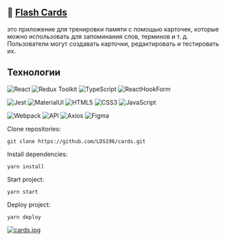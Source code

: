 :seedling: <a href="https://lds196.github.io/cards/" target="_blank">Flash Cards</a>
---
это приложение для тренировки памяти с помощью карточек, которые можно использовать для запоминания слов, терминов и т. д. Пользователи могут создавать карточки, редактировать и тестировать их.

## Технологии
![React](https://img.shields.io/badge/-React-61daf8?logo=react&logoColor=black)
![Redux Toolkit](https://img.shields.io/badge/-Redux_Toolkit-yellow)
![TypeScript](https://img.shields.io/badge/-TypeScript-blue)
![ReactHookForm](https://img.shields.io/badge/-ReactHookForm-pink)

![Jest](https://img.shields.io/badge/-Jest-green)
![MaterialUI](https://img.shields.io/badge/-MaterialUI-blue)
![HTML5](https://img.shields.io/badge/-HTML5-e34f26?logo=html5&logoColor=white)
![CSS3](https://img.shields.io/badge/-CSS3-1572b6?logo=css3&logoColor=white)
![JavaScript](https://img.shields.io/badge/-JavaScript-f7df1e?logo=javaScript&logoColor=black)

![Webpack](https://img.shields.io/badge/-Webpack-99d6f8?logo=webpack&logoColor=black)
![API](https://img.shields.io/badge/-Api-yellow)
![Axios](https://img.shields.io/badge/-Axios-green)
![Figma](https://img.shields.io/badge/-Figma-pink)

Clone repositories:
```
git clone https://github.com/LDS196/cards.git
```
Install dependencies:
```
yarn install
```
Start project: 
```
yarn start
```
Deploy project:
```
yarn deploy
```
[![cards.jpg](https://i.postimg.cc/pTQ501ys/cards.jpg)](https://postimg.cc/YG9S0R6F)

